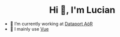 <h1 align="center">Hi 👋, I'm Lucian</h1>

- 🔭 I’m currently working at [Dataport AöR](https://www.dataport.de/)
- 📗 I mainly use [Vue](https://vuejs.org/)

